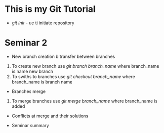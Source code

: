 # This is my Git Tutorial

* *git init* - ue ti initiate repository

# Seminar 2

* New branch creation b transfer between branches

1. To create new branch use *git branch branch_name* where branch_name is name new branch
2. To swiths to branches use *git checkout branch_name* where branch_name is branch name

* Branches merge

1. To merge branches use *git merge branch_name* where branch_name is added

* Conflicts at merge and their solutions

* Seminar summary